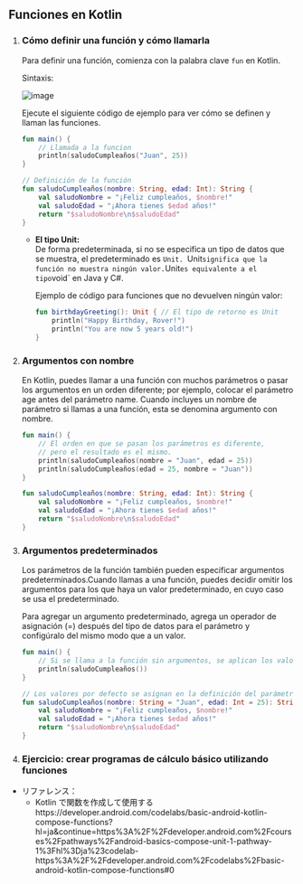 ## Funciones en Kotlin
   1. ### Cómo definir una función y cómo llamarla
      Para definir una función, comienza con la palabra clave `fun` en Kotlin.

      Sintaxis:

      ![image](https://github.com/user-attachments/assets/0b881cbe-3625-409e-872b-60f99a55f4b4)

      Ejecute el siguiente código de ejemplo para ver cómo se definen y llaman las funciones.

      ```kotlin
      fun main() {
          // Llamada a la funcion
          println(saludoCumpleaños("Juan", 25))
      }

      // Definición de la función
      fun saludoCumpleaños(nombre: String, edad: Int): String {
          val saludoNombre = "¡Feliz cumpleaños, $nombre!"
          val saludoEdad = "¡Ahora tienes $edad años!"
          return "$saludoNombre\n$saludoEdad"
      }
      ```

      - **El tipo Unit:**
        <br>
        De forma predeterminada, si no se especifica un tipo de datos que se muestra, el predeterminado es `Unit. `Unit` significa que la función no muestra ningún valor. `Unit` es equivalente a el tipo `void` en Java y C#.

        Ejemplo de código para funciones que no devuelven ningún valor:
         ```kotlin
         fun birthdayGreeting(): Unit { // El tipo de retorno es Unit
             println("Happy Birthday, Rover!")
             println("You are now 5 years old!")
         }
         ```

   1. ### Argumentos con nombre
      En Kotlin, puedes llamar a una función con muchos parámetros o pasar los argumentos en un orden diferente; por ejemplo, colocar el parámetro age antes del parámetro name. Cuando incluyes un nombre de parámetro si llamas a una función, esta se denomina argumento con nombre.

      ```kotlin
      fun main() {
          // El orden en que se pasan los parámetros es diferente,
          // pero el resultado es el mismo.
          println(saludoCumpleaños(nombre = "Juan", edad = 25))
          println(saludoCumpleaños(edad = 25, nombre = "Juan"))
      }

      fun saludoCumpleaños(nombre: String, edad: Int): String {
          val saludoNombre = "¡Feliz cumpleaños, $nombre!"
          val saludoEdad = "¡Ahora tienes $edad años!"
          return "$saludoNombre\n$saludoEdad"
      } 
      ```
   1. ### Argumentos predeterminados
      Los parámetros de la función también pueden especificar argumentos predeterminados.Cuando llamas a una función, puedes decidir omitir los argumentos para los que haya un valor predeterminado, en cuyo caso se usa el predeterminado.

      Para agregar un argumento predeterminado, agrega un operador de asignación (=) después del tipo de datos para el parámetro y configúralo del mismo modo que a un valor.

      ```kotlin
      fun main() {
          // Si se llama a la función sin argumentos, se aplican los valores por defecto
          println(saludoCumpleaños())
      }

      // Los valores por defecto se asignan en la definición del parámetro.
      fun saludoCumpleaños(nombre: String = "Juan", edad: Int = 25): String {
          val saludoNombre = "¡Feliz cumpleaños, $nombre!"
          val saludoEdad = "¡Ahora tienes $edad años!"
          return "$saludoNombre\n$saludoEdad"
      }
      ```
   1. ### Ejercicio: crear programas de cálculo básico utilizando funciones


   - リファレンス：
     - Kotlin で関数を作成して使用するhttps://developer.android.com/codelabs/basic-android-kotlin-compose-functions?hl=ja&continue=https%3A%2F%2Fdeveloper.android.com%2Fcourses%2Fpathways%2Fandroid-basics-compose-unit-1-pathway-1%3Fhl%3Dja%23codelab-https%3A%2F%2Fdeveloper.android.com%2Fcodelabs%2Fbasic-android-kotlin-compose-functions#0
